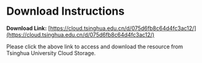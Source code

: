 # Download Instructions

**Download Link:** [https://cloud.tsinghua.edu.cn/d/075d6fb8c64d4fc3ac12/](https://cloud.tsinghua.edu.cn/d/075d6fb8c64d4fc3ac12/)

Please click the above link to access and download the resource from Tsinghua University Cloud Storage.